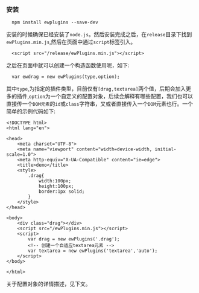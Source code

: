 ### 安装

```
  npm install ewplugins --save-dev

```

安装的时候确保已经安装了`node.js`。然后安装完成之后，在`release`目录下找到`ewPlugins.min.js`,然后在页面中通过`script`标签引入。

```
  <script src="/release/ewPlugins.min.js"></script>

```

之后在页面中就可以创建一个构造函数使用呢，如下:

```
  var ewdrag = new ewPlugins(type,option);

```

其中`type`,为指定的插件类型，目前仅有`[drag,textarea]`两个值，后期会加入更多的插件,`option`为一个自定义的配置对象，后续会解释有哪些配置，我们也可以直接传一个`DOM元素`的`id`或`class`字符串，又或者直接传入一个`DOM`元素也行。一个简单的示例代码如下:

```
<!DOCTYPE html>
<html lang="en">

<head>
    <meta charset="UTF-8">
    <meta name="viewport" content="width=device-width, initial-scale=1.0">
    <meta http-equiv="X-UA-Compatible" content="ie=edge">
    <title>demo</title>
    <style>
        .drag{
            width:100px;
            height:100px;
            border:1px solid;
        }
    </style>
</head>

<body>
    <div class="drag"></div>
    <script src="/ewPlugins.min.js"></script>
    <script>
        var drag = new ewPlugins('.drag');
        <!-- 创建一个自适应textarea元素 -->
        var textarea = new ewPlugins('textarea','auto');
    </script>
</body>

</html>

```

关于配置对象的详情描述，见下文。